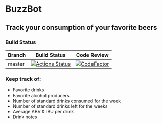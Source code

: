 # BuzzBot
## Track your consumption of your favorite beers
### Build Status
| Branch  | Build Status                                                                                                                 | Code Review                                                                                                                                                                      |
|---------|------------------------------------------------------------------------------------------------------------------------------|----------------------------------------------------------------------------------------------------------------------------------------------------------------------------------|
| master  | [![Actions Status](https://github.com/minorsecond/BuzzBot/workflows/CMake/badge.svg)](https://github.com/minorsecond/BuzzBot/actions)  | [![CodeFactor](https://www.codefactor.io/repository/github/minorsecond/buzzbot/badge/master)](https://www.codefactor.io/repository/github/minorsecond/buzzbot/overview/master) |

### Keep track of:
- Favorite drinks
- Favorite alcohol producers
- Number of standard drinks consumed for the week
- Number of standard drinks left for the weeks
- Average ABV & IBU per drink
- Drink notes
